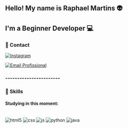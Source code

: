  
 ## Hello! My name is Raphael Martins 👽
 ## I'm a Beginner Developer 💻

### 📱 Contact

 [![Instagram](https://img.shields.io/badge/Instagram-E4405F?style=for-the-badge&logo=instagram&logoColor=white)](https://www.instagram.com/falculista_7879/)

 [![Email Profissional](https://img.shields.io/badge/Gmail-D14836?style=for-the-badge&logo=gmail&logoColor=white)](https://mail.google.com/mail/u/1/#inbox)

### -----------------------

### 🚀 Skills
#### Studying in this moment:
<div style="display: inline_block"><br/> 
    <img align="center" alt="html5" src ="https://img.shields.io/badge/HTML5-E34F26?style=for-the-badge&logo=html5&logoColor=white" />
    <img align="center" alt="css" src ="https://img.shields.io/badge/CSS3-1572B6?style=for-the-badge&logo=css3&logoColor=white" />
    <img align="center" alt="js" src ="https://img.shields.io/badge/JavaScript-F7DF1E?style=for-the-badge&logo=javascript&logoColor=black" />
    <img align="center" alt="python" src ="https://img.shields.io/badge/Python-3776AB?style=for-the-badge&logo=python&logoColor=white" />
    <img align="center" alt="java" src ="https://img.shields.io/badge/Java-ED8B00?style=for-the-badge&logo=openjdk&logoColor=white" />
</div>
